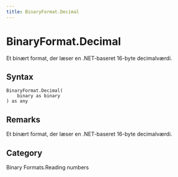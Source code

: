 ```yaml
---
title: BinaryFormat.Decimal
---
```


# BinaryFormat.Decimal


Et binært format, der læser en .NET-baseret 16-byte decimalværdi.


## Syntax

```powerquery
BinaryFormat.Decimal(
    binary as binary
) as any
```


## Remarks

Et binært format, der læser en .NET-baseret 16-byte decimalværdi.



## Category
Binary Formats.Reading numbers
